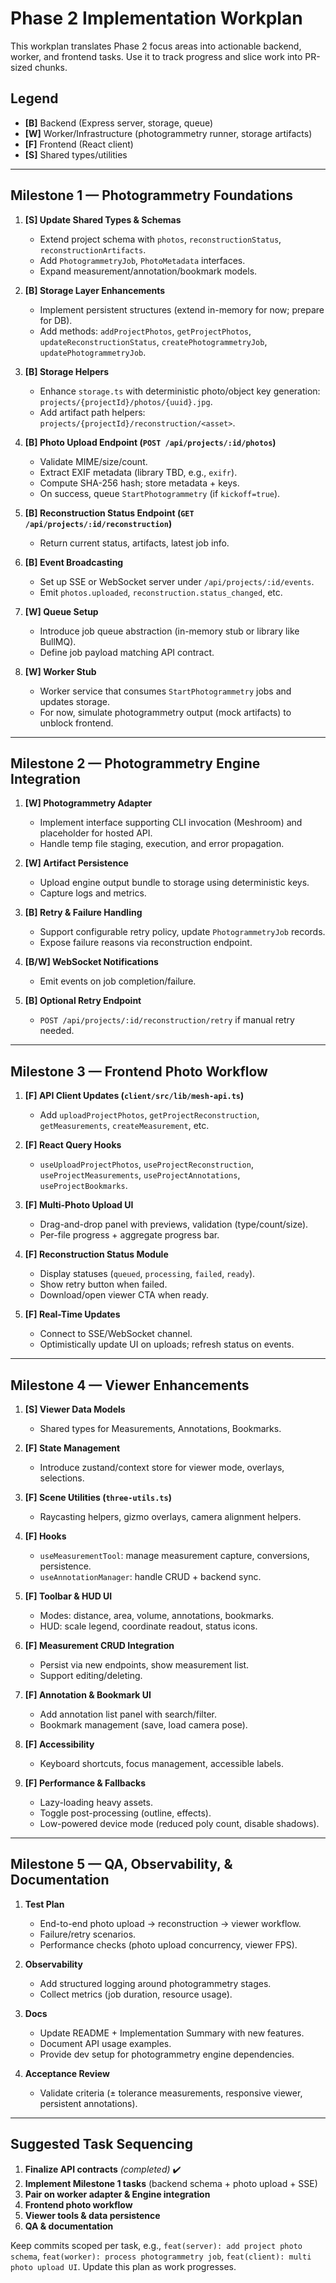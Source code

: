 # Phase 2 Implementation Workplan

This workplan translates Phase 2 focus areas into actionable backend, worker, and frontend tasks. Use it to track progress and slice work into PR-sized chunks.

## Legend
- **[B]** Backend (Express server, storage, queue)
- **[W]** Worker/Infrastructure (photogrammetry runner, storage artifacts)
- **[F]** Frontend (React client)
- **[S]** Shared types/utilities

---

## Milestone 1 — Photogrammetry Foundations

1. **[S] Update Shared Types & Schemas**
   - Extend project schema with `photos`, `reconstructionStatus`, `reconstructionArtifacts`.
   - Add `PhotogrammetryJob`, `PhotoMetadata` interfaces.
   - Expand measurement/annotation/bookmark models.

2. **[B] Storage Layer Enhancements**
   - Implement persistent structures (extend in-memory for now; prepare for DB).
   - Add methods: `addProjectPhotos`, `getProjectPhotos`, `updateReconstructionStatus`, `createPhotogrammetryJob`, `updatePhotogrammetryJob`.

3. **[B] Storage Helpers**
   - Enhance `storage.ts` with deterministic photo/object key generation: `projects/{projectId}/photos/{uuid}.jpg`.
   - Add artifact path helpers: `projects/{projectId}/reconstruction/<asset>`.

4. **[B] Photo Upload Endpoint (`POST /api/projects/:id/photos`)**
   - Validate MIME/size/count.
   - Extract EXIF metadata (library TBD, e.g., `exifr`).
   - Compute SHA-256 hash; store metadata + keys.
   - On success, queue `StartPhotogrammetry` (if `kickoff=true`).

5. **[B] Reconstruction Status Endpoint (`GET /api/projects/:id/reconstruction`)**
   - Return current status, artifacts, latest job info.

6. **[B] Event Broadcasting**
   - Set up SSE or WebSocket server under `/api/projects/:id/events`.
   - Emit `photos.uploaded`, `reconstruction.status_changed`, etc.

7. **[W] Queue Setup**
   - Introduce job queue abstraction (in-memory stub or library like BullMQ).
   - Define job payload matching API contract.

8. **[W] Worker Stub**
   - Worker service that consumes `StartPhotogrammetry` jobs and updates storage.
   - For now, simulate photogrammetry output (mock artifacts) to unblock frontend.

---

## Milestone 2 — Photogrammetry Engine Integration

1. **[W] Photogrammetry Adapter**
   - Implement interface supporting CLI invocation (Meshroom) and placeholder for hosted API.
   - Handle temp file staging, execution, and error propagation.

2. **[W] Artifact Persistence**
   - Upload engine output bundle to storage using deterministic keys.
   - Capture logs and metrics.

3. **[B] Retry & Failure Handling**
   - Support configurable retry policy, update `PhotogrammetryJob` records.
   - Expose failure reasons via reconstruction endpoint.

4. **[B/W] WebSocket Notifications**
   - Emit events on job completion/failure.

5. **[B] Optional Retry Endpoint**
   - `POST /api/projects/:id/reconstruction/retry` if manual retry needed.

---

## Milestone 3 — Frontend Photo Workflow

1. **[F] API Client Updates (`client/src/lib/mesh-api.ts`)**
   - Add `uploadProjectPhotos`, `getProjectReconstruction`, `getMeasurements`, `createMeasurement`, etc.

2. **[F] React Query Hooks**
   - `useUploadProjectPhotos`, `useProjectReconstruction`, `useProjectMeasurements`, `useProjectAnnotations`, `useProjectBookmarks`.

3. **[F] Multi-Photo Upload UI**
   - Drag-and-drop panel with previews, validation (type/count/size).
   - Per-file progress + aggregate progress bar.

4. **[F] Reconstruction Status Module**
   - Display statuses (`queued`, `processing`, `failed`, `ready`).
   - Show retry button when failed.
   - Download/open viewer CTA when ready.

5. **[F] Real-Time Updates**
   - Connect to SSE/WebSocket channel.
   - Optimistically update UI on uploads; refresh status on events.

---

## Milestone 4 — Viewer Enhancements

1. **[S] Viewer Data Models**
   - Shared types for Measurements, Annotations, Bookmarks.

2. **[F] State Management**
   - Introduce zustand/context store for viewer mode, overlays, selections.

3. **[F] Scene Utilities (`three-utils.ts`)**
   - Raycasting helpers, gizmo overlays, camera alignment helpers.

4. **[F] Hooks**
   - `useMeasurementTool`: manage measurement capture, conversions, persistence.
   - `useAnnotationManager`: handle CRUD + backend sync.

5. **[F] Toolbar & HUD UI**
   - Modes: distance, area, volume, annotations, bookmarks.
   - HUD: scale legend, coordinate readout, status icons.

6. **[F] Measurement CRUD Integration**
   - Persist via new endpoints, show measurement list.
   - Support editing/deleting.

7. **[F] Annotation & Bookmark UI**
   - Add annotation list panel with search/filter.
   - Bookmark management (save, load camera pose).

8. **[F] Accessibility**
   - Keyboard shortcuts, focus management, accessible labels.

9. **[F] Performance & Fallbacks**
   - Lazy-loading heavy assets.
   - Toggle post-processing (outline, effects).
   - Low-powered device mode (reduced poly count, disable shadows).

---

## Milestone 5 — QA, Observability, & Documentation

1. **Test Plan**
   - End-to-end photo upload → reconstruction → viewer workflow.
   - Failure/retry scenarios.
   - Performance checks (photo upload concurrency, viewer FPS).

2. **Observability**
   - Add structured logging around photogrammetry stages.
   - Collect metrics (job duration, resource usage).

3. **Docs**
   - Update README + Implementation Summary with new features.
   - Document API usage examples.
   - Provide dev setup for photogrammetry engine dependencies.

4. **Acceptance Review**
   - Validate criteria (± tolerance measurements, responsive viewer, persistent annotations).

---

## Suggested Task Sequencing

1. **Finalize API contracts** *(completed)* ✔️
2. **Implement Milestone 1 tasks** (backend schema + photo upload + SSE)
3. **Pair on worker adapter & Engine integration**
4. **Frontend photo workflow**
5. **Viewer tools & data persistence**
6. **QA & documentation**

Keep commits scoped per task, e.g., `feat(server): add project photo schema`, `feat(worker): process photogrammetry job`, `feat(client): multi photo upload UI`. Update this plan as work progresses.